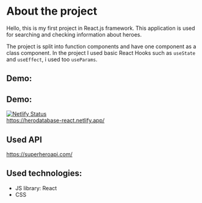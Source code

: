 # About the project

Hello, this is my first project in React.js framework.
This application is used for searching and checking information about heroes.

The project is split into function components and have one component as a class component.
In the project I used basic React Hooks such as `useState` and `useEffect`, i used too `useParams`.

## Demo: 

## Demo: 

[![Netlify Status](https://api.netlify.com/api/v1/badges/d670a8f1-7b03-468e-8e51-1b773c1a5a18/deploy-status)](https://app.netlify.com/sites/herodatabase-react/deploys) \
https://herodatabase-react.netlify.app/

## Used API

https://superheroapi.com/

## Used technologies:

- JS library: React
- CSS
